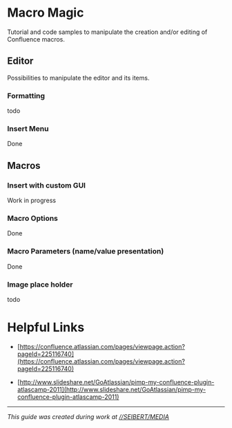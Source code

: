 # Macro Magic

Tutorial and code samples to manipulate the creation and/or editing of Confluence macros.


## Editor

Possibilities to manipulate the editor and its items.

### Formatting

todo


### Insert Menu

Done


## Macros

### Insert with custom GUI

Work in progress


### Macro Options

Done


### Macro Parameters (name/value presentation)

Done


### Image place holder

todo


# Helpful Links #

* [https://confluence.atlassian.com/pages/viewpage.action?pageId=225116740](https://confluence.atlassian.com/pages/viewpage.action?pageId=225116740)

* [http://www.slideshare.net/GoAtlassian/pimp-my-confluence-plugin-atlascamp-2011](http://www.slideshare.net/GoAtlassian/pimp-my-confluence-plugin-atlascamp-2011)

***

*This guide was created during work at [//SEIBERT/MEDIA](http://www.seibert-media.net)*
